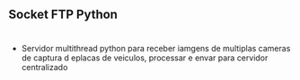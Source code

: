 ## Socket FTP Python  
#
* Servidor multithread python para receber iamgens de multiplas cameras de captura d eplacas de veiculos, processar e envar para cervidor centralizado

